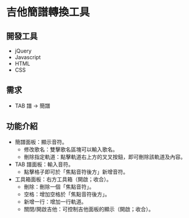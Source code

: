 # 吉他簡譜轉換工具

## 開發工具
* jQuery
* Javascript
* HTML
* CSS

## 需求
* TAB 譜 → 簡譜

## 功能介紹
* 簡譜面板：顯示音符。
    * 修改歌名：雙擊歌名區塊可以輸入歌名。
    * 刪除指定軌道：點擊軌道右上方的叉叉按鈕，即可刪除該軌道及內容。
* TAB 譜面板：輸入音符。
    * 點擊格子即可於「焦點音符後方」新增音符。
* 工具箱面板：右方工具箱（開啟；收合）。
    * 刪除：刪除一個「焦點音符」。
    * 空格：增加空格於「焦點音符後方」。
    * 新增一行：增加一行軌道。
    * 關閉/開啟吉他：可控制吉他面板的顯示（開啟；收合）。